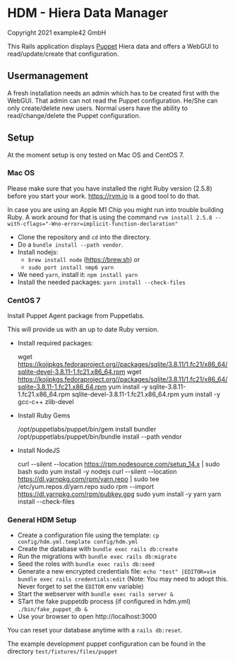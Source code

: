 # HDM - Hiera Data Manager

Copyright 2021 example42 GmbH

This Rails application displays [Puppet](https://github.com/puppetlabs/puppet) Hiera data and offers a WebGUI to read/update/create that configuration.

## Usermanagement

A fresh installation needs an admin which has to be created first with the WebGUI. That admin can not read the Puppet configuration. He/She can only create/delete new users. Normal users have the ability to read/change/delete the Puppet configuration.

## Setup

At the moment setup is ony tested on Mac OS and CentOS 7.

### Mac OS

Please make sure that you have installed the right Ruby version (2.5.8) before you start your work. https://rvm.io is a good tool to do that.

In case you are using an Apple M1 Chip you might run into trouble building 
Ruby. A work around for that is using the command `rvm install 2.5.8 --with-cflags="-Wno-error=implicit-function-declaration"`

- Clone the repository and `cd` into the directory.
- Do a `bundle install --path vendor`.
- Install nodejs:
  - `brew install node` (https://brew.sh) or
  - `sudo port install nmp6 yarn`
- We need `yarn`, install it: `npm install yarn`
- Install the needed packages: `yarn install --check-files`

### CentOS 7

Install Puppet Agent package from Puppetlabs.

This will provide us with an up to date Ruby version.

- Install required packages:

    wget https://kojipkgs.fedoraproject.org//packages/sqlite/3.8.11/1.fc21/x86_64/sqlite-devel-3.8.11-1.fc21.x86_64.rpm
    wget https://kojipkgs.fedoraproject.org//packages/sqlite/3.8.11/1.fc21/x86_64/sqlite-3.8.11-1.fc21.x86_64.rpm
    yum install -y sqlite-3.8.11-1.fc21.x86_64.rpm sqlite-devel-3.8.11-1.fc21.x86_64.rpm
    yum install -y gcc-c++ zlib-devel

- Install Ruby Gems

    /opt/puppetlabs/puppet/bin/gem install bundler
    /opt/puppetlabs/puppet/bin/bundle install --path vendor

- Install NodeJS

    curl --silent --location https://rpm.nodesource.com/setup_14.x | sudo bash
    sudo yum install -y nodejs
    curl --silent --location https://dl.yarnpkg.com/rpm/yarn.repo | sudo tee /etc/yum.repos.d/yarn.repo
    sudo rpm --import https://dl.yarnpkg.com/rpm/pubkey.gpg
    sudo yum install -y yarn
    yarn install --check-files

### General HDM Setup

- Create a configuration file using the template: `cp config/hdm.yml.template config/hdm.yml`
- Create the database with `bundle exec rails db:create`
- Run the migrations with `bundle exec rails db:migrate`
- Seed the roles with `bundle exec rails db:seed`
- Generate a new encrypted credentials file: `echo "test" |EDITOR=vim bundle exec rails credentials:edit` (Note: You may need to adopt this. Never forget to set  the `EDITOR` env variable)
- Start the webserver with `bundle exec rails server &`
- STart the fake puppetdb process (if configured in hdm.yml) `./bin/fake_puppet_db &`
- Use your browser to open http://localhost:3000

You can reset your database anytime with a `rails db:reset`.

The example development puppet configuration can be found in the directory
`test/fixtures/files/puppet`
